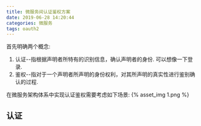```yaml
---
title: 微服务间认证鉴权方案
date: 2019-06-28 14:20:44
categories: 微服务
tags: oauth2
---
```


首先明确两个概念:
1. 认证--指根据声明者所特有的识别信息，确认声明者的身份. 可以想像一下登录.
2. 鉴权--指对于一个声明者所声明的身份权利，对其所声明的真实性进行鉴别确认的过程. 

在微服务架构体系中实现认证鉴权需要考虑如下场景:
 {% asset_img 1.png %}

 ## 认证
 